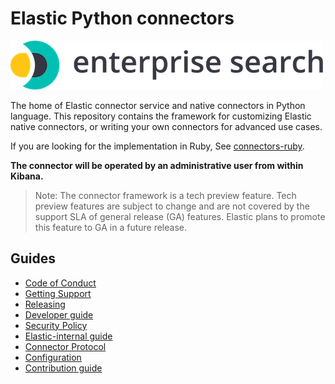 # Elastic Python connectors

![logo](logo-enterprise-search.png)

The home of Elastic connector service and native connectors in Python language. This repository contains the framework for customizing Elastic native connectors, or writing your own connectors for advanced use cases.

If you are looking for the implementation in Ruby, See [connectors-ruby](https://github.com/elastic/connectors-ruby).

**The connector will be operated by an administrative user from within Kibana.**

> Note: The connector framework is a tech preview feature. Tech preview
> features are subject to change and are not covered by the support SLA of
> general release (GA) features. Elastic plans to promote this feature to GA in
> a future release.

## Guides

- [Code of Conduct](https://www.elastic.co/community/codeofconduct)
- [Getting Support](docs/SUPPORT.md)
- [Releasing](docs/RELEASING.md)
- [Developer guide](docs/DEVELOPING.md)
- [Security Policy](docs/SECURITY.md)
- [Elastic-internal guide](docs/INTERNAL.md)
- [Connector Protocol](https://github.com/elastic/connectors-ruby/blob/main/docs/CONNECTOR_PROTOCOL.md)
- [Configuration](docs/CONFIG.md)
- [Contribution guide](docs/CONTRIBUTING.md)

